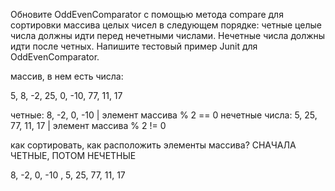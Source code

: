 Обновите OddEvenComparator с помощью метода compare для сортировки массива целых чисел 
в следующем порядке: четные целые числа должны идти перед нечетными числами. 
Нечетные числа должны идти после четных.
Напишите тестовый пример Junit для OddEvenComparator.


массив, в нем есть числа:

5, 8, -2, 25, 0, -10, 77, 11, 17

четные: 8, -2, 0, -10 | элемент массива % 2 == 0 
нечетные числа: 5, 25, 77, 11, 17 | элемент массива % 2 != 0

как сортировать, как расположить элементы массива? СНАЧАЛА ЧЕТНЫЕ, ПОТОМ НЕЧЕТНЫЕ

8, -2, 0, -10 , 5, 25, 77, 11, 17

